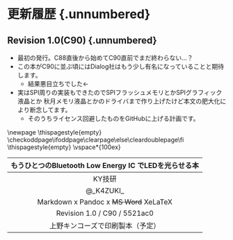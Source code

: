 
# 更新履歴 {.unnumbered}
## Revision 1.0(C90) {.unnumbered}
- 最初の発行。C88直後から始めてC90直前でまだ終わらない…？
- この本がC90に並ぶ頃にはDialog社はもう少し有名になっていることと期待します。
    - 結果悪目立ちでした←
- 実はSPI周りの実装もできたのでSPIフラッシュメモリとかSPIグラフィック液晶とか
秋月メモリ液晶とかのドライバまで作り上げたけど本文の肥大化により断念してます。
    - そのうちライセンス回避したものをGitHubに上げる計画です。

<!--
This section should be placed at the last odd number page
-->
\newpage
\thispagestyle{empty}
\checkoddpage\ifoddpage\clearpage\else\cleardoublepage\fi
\thispagestyle{empty}
\vspace*{100ex}

| もうひとつのBluetooth Low Energy IC でLEDを光らせる本 |
|:-----------------------------------------------------:|
|                        KY技研                         |
|                      @\_K4ZUKI\_                      |
|        Markdown x Pandoc x ~~MS Word~~ XeLaTeX        |
|             Revision 1.0 / C90 / 5521ac0              |
|           上野キンコーズで印刷製本（予定）            |
